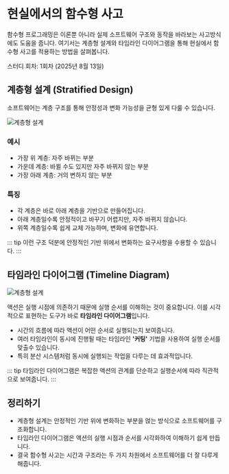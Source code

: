 # 현실에서의 함수형 사고

함수형 프로그래밍은 이론뿐 아니라 실제 소프트웨어 구조와 동작을 바라보는 사고방식에도 도움을 줍니다.
여기서는 계층형 설계와 타임라인 다이어그램을 통해 현실에서 함수형 사고를 적용하는 방법을 살펴봅니다.

<span class="study-date"> 스터디 회차: 1회차 (2025년 8월 13일)</span>

## 계층형 설계 (Stratified Design)

소프트웨어는 계층 구조를 통해 안정성과 변화 가능성을 균형 있게 다룰 수 있습니다.

![계층형 설계](/images/2-1.webp)

### 예시

- 가장 위 계층: 자주 바뀌는 부분
- 가운데 계층: 바뀔 수도 있지만 자주 바뀌지 않는 부분
- 가장 아래 계층: 거의 변하지 않는 부분

### 특징

- 각 계층은 바로 아래 계층을 기반으로 만들어집니다.
- 아래 계층일수록 안정적이고 바꾸기 어렵지만, 자주 바뀌지 않습니다.
- 위쪽 계층일수록 쉽게 교체 가능하며, 변화에 유연합니다.

::: tip
이런 구조 덕분에 안정적인 기반 위에서 변화하는 요구사항을 수용할 수 있습니다.
:::

## 타임라인 다이어그램 (Timeline Diagram)

![계층형 설계](/images/2-2.webp)

액션은 실행 시점에 의존하기 때문에 실행 순서를 이해하는 것이 중요합니다.
이를 시각적으로 표현하는 도구가 바로 **타임라인 다이어그램**입니다.

- 시간의 흐름에 따라 액션이 어떤 순서로 실행되는지 보여줍니다.
- 여러 타임라인이 동시에 진행될 때는 타임라인 **'커팅'** 기법을 사용하여 실행 순서를 맞출수 있습니다.
- 특히 분산 시스템처럼 동시에 실행되는 작업을 다루는 데 효과적입니다.

::: tip
타임라인 다이어그램은 복잡한 액션의 관계를 단순하고 실행순서에 따라 직관적으로 보여줍니다.
:::

## 정리하기

- 계층형 설계는 안정적인 기반 위에 변화하는 부분을 얹는 방식으로 소프트웨어를 구조화합니다.
- 타임라인 다이어그램은 액션의 실행 시점과 순서를 시각화하여 이해하기 쉽게 만듭니다.
- 결국 함수형 사고는 시간과 구조라는 두 가지 차원에서 소프트웨어를 더 잘 다루게 해줍니다.

